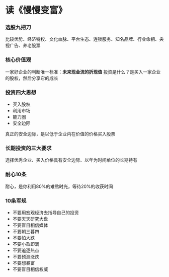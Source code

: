 # 读《慢慢变富》

### 选股九把刀
比较优势、经济特权、文化血脉、平台生态、连锁服务、知名品牌、行业命相、央视广告、养老股票
### 核心价值观
一家好企业的判断唯一标准：**未来现金流的折现值**
投资是什么？是买入一家企业的股权，然后分享它的成长
### 投资四大思想
- 买入股权
- 利用市场
- 能力圈
- 安全边际 

真正的安全边际，是以低于企业内在价值的价格买入股票

### 长期投资的三大要求
选择优秀企业、买入价格具有安全边际、以年为时间单位的长期持有
### 耐心10条
耐心，是你利用80%的难熬时光，等待20%的收获时间
### 10条军规
- 不要用宏观经济去指导自己的投资
- 不要天天研究大盘
- 不要盲目相信媒体
- 不要朝三暮四
- 不要怕大跌
- 不要小盈即满
- 不要追逐热点
- 不要预测涨跌
- 不要想暴富
- 不要盲目相信权威


